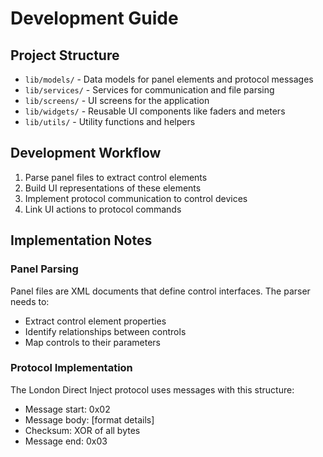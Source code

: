 # Development Guide

## Project Structure

- `lib/models/` - Data models for panel elements and protocol messages
- `lib/services/` - Services for communication and file parsing
- `lib/screens/` - UI screens for the application
- `lib/widgets/` - Reusable UI components like faders and meters
- `lib/utils/` - Utility functions and helpers

## Development Workflow

1. Parse panel files to extract control elements
2. Build UI representations of these elements
3. Implement protocol communication to control devices
4. Link UI actions to protocol commands

## Implementation Notes

### Panel Parsing
Panel files are XML documents that define control interfaces. The parser needs to:
- Extract control element properties
- Identify relationships between controls
- Map controls to their parameters

### Protocol Implementation
The London Direct Inject protocol uses messages with this structure:
- Message start: 0x02
- Message body: [format details]
- Checksum: XOR of all bytes
- Message end: 0x03